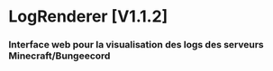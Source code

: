 # LogRenderer [V1.1.2]

### Interface web pour la visualisation des logs des serveurs Minecraft/Bungeecord